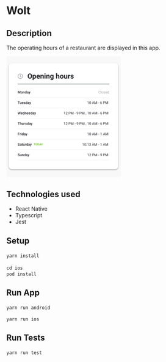 # Wolt

## Description
The operating hours of a restaurant are displayed in this app.

<img src="https://github.com/chamika90/Assets/blob/master/Opening%20Hours.png" width="300" />


## Technologies used

- React Native
- Typescript
- Jest

## Setup

```
yarn install

cd ios
pod install
```

## Run App

```
yarn run android  
```
```
yarn run ios  
```

## Run Tests

```
yarn run test
```

